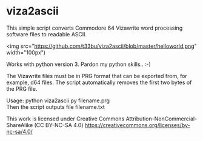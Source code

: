 # viza2ascii
This simple script converts Commodore 64 Vizawrite word processing software files to readable ASCII. 

<img src="https://github.com/t33bu/viza2ascii/blob/master/helloworld.png" width="100px")

Works with python version 3. Pardon my python skills.. :-)

The Vizawrite files must be in PRG format that can be exported from, for example, d64 files. The script automatically removes the first two bytes of the PRG file. 

Usage: python viza2ascii.py filename.prg  
Then the script outputs file filename.txt

This work is licensed under Creative Commons Attribution-NonCommercial-ShareAlike (CC BY-NC-SA 4.0) https://creativecommons.org/licenses/by-nc-sa/4.0/
  
